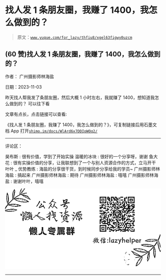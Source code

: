 # 找人发 1 条朋友圈，我赚了 1400，我怎么做到的？

> 原文：[`www.yuque.com/for_lazy/thfiu8/xgel63figwy0uzcm`](https://www.yuque.com/for_lazy/thfiu8/xgel63figwy0uzcm)

## (60 赞)找人发 1 条朋友圈，我赚了 1400，我怎么做到的？

作者： 广州摄影师林海盐

日期：2023-11-03

昨天找人帮我发了条朋友圈，然后大概 1 小时左右，我就赚了 1400，想知道我怎么做到的？
可以往下看

文章有点长，点击链接可以查看:

《找人发 1 条朋友圈，我赚了 1400，我怎么做到的？》，可复制链接后用石墨文档 App 打开[`shimo.im/docs/WlArd6x7DDIpWOq2/`](https://shimo.im/docs/WlArd6x7DDIpWOq2/)

* * *

评论区：

昊布斯 : 很有价值，学到了开始实操
温暖的冰块 : 很好的一个分享呀，谢谢
鱼大花 : 很有实操价值的分享，让我联想到了一个与别人资源合作的方式，立马开干
叶叶 _ 优势教练 : 海盐的分享很干货，到时候同步分享给我的学员~
广州摄影师林海盐 : 搞起来
广州摄影师林海盐 : 期待
广州摄影师林海盐 : 嘻嘻
广州摄影师林海盐 : 谢谢叶叶，嘻嘻

![](img/1c37d505930596d12a88ab23e11aa07a.png)

* * *